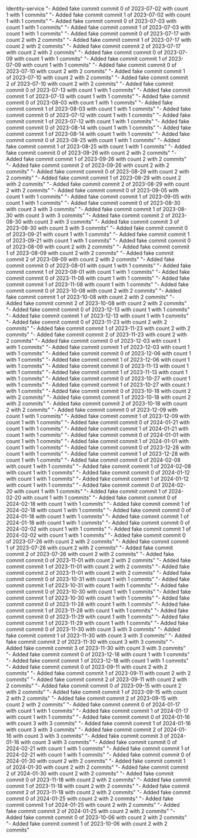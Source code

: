 Identity-service
"- Added fake commit commit 0 of 2023-07-02 with count 1 with 1 commits" 
"- Added fake commit commit 1 of 2023-07-02 with count 1 with 1 commits" 
"- Added fake commit commit 0 of 2023-07-03 with count 1 with 1 commits" 
"- Added fake commit commit 1 of 2023-07-03 with count 1 with 1 commits" 
"- Added fake commit commit 0 of 2023-07-17 with count 2 with 2 commits" 
"- Added fake commit commit 1 of 2023-07-17 with count 2 with 2 commits" 
"- Added fake commit commit 2 of 2023-07-17 with count 2 with 2 commits" 
"- Added fake commit commit 0 of 2023-07-09 with count 1 with 1 commits" 
"- Added fake commit commit 1 of 2023-07-09 with count 1 with 1 commits" 
"- Added fake commit commit 0 of 2023-07-10 with count 2 with 2 commits" 
"- Added fake commit commit 1 of 2023-07-10 with count 2 with 2 commits" 
"- Added fake commit commit 2 of 2023-07-10 with count 2 with 2 commits" 
"- Added fake commit commit 0 of 2023-07-13 with count 1 with 1 commits" 
"- Added fake commit commit 1 of 2023-07-13 with count 1 with 1 commits" 
"- Added fake commit commit 0 of 2023-08-03 with count 1 with 1 commits" 
"- Added fake commit commit 1 of 2023-08-03 with count 1 with 1 commits" 
"- Added fake commit commit 0 of 2023-07-12 with count 1 with 1 commits" 
"- Added fake commit commit 1 of 2023-07-12 with count 1 with 1 commits" 
"- Added fake commit commit 0 of 2023-08-14 with count 1 with 1 commits" 
"- Added fake commit commit 1 of 2023-08-14 with count 1 with 1 commits" 
"- Added fake commit commit 0 of 2023-08-25 with count 1 with 1 commits" 
"- Added fake commit commit 1 of 2023-08-25 with count 1 with 1 commits" 
"- Added fake commit commit 0 of 2023-09-26 with count 2 with 2 commits" 
"- Added fake commit commit 1 of 2023-09-26 with count 2 with 2 commits" 
"- Added fake commit commit 2 of 2023-09-26 with count 2 with 2 commits" 
"- Added fake commit commit 0 of 2023-08-29 with count 2 with 2 commits" 
"- Added fake commit commit 1 of 2023-08-29 with count 2 with 2 commits" 
"- Added fake commit commit 2 of 2023-08-29 with count 2 with 2 commits" 
"- Added fake commit commit 0 of 2023-09-05 with count 1 with 1 commits" 
"- Added fake commit commit 1 of 2023-09-05 with count 1 with 1 commits" 
"- Added fake commit commit 0 of 2023-08-30 with count 3 with 3 commits" 
"- Added fake commit commit 1 of 2023-08-30 with count 3 with 3 commits" 
"- Added fake commit commit 2 of 2023-08-30 with count 3 with 3 commits" 
"- Added fake commit commit 3 of 2023-08-30 with count 3 with 3 commits" 
"- Added fake commit commit 0 of 2023-09-21 with count 1 with 1 commits" 
"- Added fake commit commit 1 of 2023-09-21 with count 1 with 1 commits" 
"- Added fake commit commit 0 of 2023-08-09 with count 2 with 2 commits" 
"- Added fake commit commit 1 of 2023-08-09 with count 2 with 2 commits" 
"- Added fake commit commit 2 of 2023-08-09 with count 2 with 2 commits" 
"- Added fake commit commit 0 of 2023-08-01 with count 1 with 1 commits" 
"- Added fake commit commit 1 of 2023-08-01 with count 1 with 1 commits" 
"- Added fake commit commit 0 of 2023-11-08 with count 1 with 1 commits" 
"- Added fake commit commit 1 of 2023-11-08 with count 1 with 1 commits" 
"- Added fake commit commit 0 of 2023-10-08 with count 2 with 2 commits" 
"- Added fake commit commit 1 of 2023-10-08 with count 2 with 2 commits" 
"- Added fake commit commit 2 of 2023-10-08 with count 2 with 2 commits" 
"- Added fake commit commit 0 of 2023-12-13 with count 1 with 1 commits" 
"- Added fake commit commit 1 of 2023-12-13 with count 1 with 1 commits" 
"- Added fake commit commit 0 of 2023-11-23 with count 2 with 2 commits" 
"- Added fake commit commit 1 of 2023-11-23 with count 2 with 2 commits" 
"- Added fake commit commit 2 of 2023-11-23 with count 2 with 2 commits" 
"- Added fake commit commit 0 of 2023-12-03 with count 1 with 1 commits" 
"- Added fake commit commit 1 of 2023-12-03 with count 1 with 1 commits" 
"- Added fake commit commit 0 of 2023-12-06 with count 1 with 1 commits" 
"- Added fake commit commit 1 of 2023-12-06 with count 1 with 1 commits" 
"- Added fake commit commit 0 of 2023-11-13 with count 1 with 1 commits" 
"- Added fake commit commit 1 of 2023-11-13 with count 1 with 1 commits" 
"- Added fake commit commit 0 of 2023-10-27 with count 1 with 1 commits" 
"- Added fake commit commit 1 of 2023-10-27 with count 1 with 1 commits" 
"- Added fake commit commit 0 of 2023-10-18 with count 2 with 2 commits" 
"- Added fake commit commit 1 of 2023-10-18 with count 2 with 2 commits" 
"- Added fake commit commit 2 of 2023-10-18 with count 2 with 2 commits" 
"- Added fake commit commit 0 of 2023-12-09 with count 1 with 1 commits" 
"- Added fake commit commit 1 of 2023-12-09 with count 1 with 1 commits" 
"- Added fake commit commit 0 of 2024-01-21 with count 1 with 1 commits" 
"- Added fake commit commit 1 of 2024-01-21 with count 1 with 1 commits" 
"- Added fake commit commit 0 of 2024-01-01 with count 1 with 1 commits" 
"- Added fake commit commit 1 of 2024-01-01 with count 1 with 1 commits" 
"- Added fake commit commit 0 of 2023-12-28 with count 1 with 1 commits" 
"- Added fake commit commit 1 of 2023-12-28 with count 1 with 1 commits" 
"- Added fake commit commit 0 of 2024-02-08 with count 1 with 1 commits" 
"- Added fake commit commit 1 of 2024-02-08 with count 1 with 1 commits" 
"- Added fake commit commit 0 of 2024-01-12 with count 1 with 1 commits" 
"- Added fake commit commit 1 of 2024-01-12 with count 1 with 1 commits" 
"- Added fake commit commit 0 of 2024-02-20 with count 1 with 1 commits" 
"- Added fake commit commit 1 of 2024-02-20 with count 1 with 1 commits" 
"- Added fake commit commit 0 of 2024-02-18 with count 1 with 1 commits" 
"- Added fake commit commit 1 of 2024-02-18 with count 1 with 1 commits" 
"- Added fake commit commit 0 of 2024-01-18 with count 1 with 1 commits" 
"- Added fake commit commit 1 of 2024-01-18 with count 1 with 1 commits" 
"- Added fake commit commit 0 of 2024-02-02 with count 1 with 1 commits" 
"- Added fake commit commit 1 of 2024-02-02 with count 1 with 1 commits" 
"- Added fake commit commit 0 of 2023-07-26 with count 2 with 2 commits" 
"- Added fake commit commit 1 of 2023-07-26 with count 2 with 2 commits" 
"- Added fake commit commit 2 of 2023-07-26 with count 2 with 2 commits" 
"- Added fake commit commit 0 of 2023-11-01 with count 2 with 2 commits" 
"- Added fake commit commit 1 of 2023-11-01 with count 2 with 2 commits" 
"- Added fake commit commit 2 of 2023-11-01 with count 2 with 2 commits" 
"- Added fake commit commit 0 of 2023-10-31 with count 1 with 1 commits" 
"- Added fake commit commit 1 of 2023-10-31 with count 1 with 1 commits" 
"- Added fake commit commit 0 of 2023-10-30 with count 1 with 1 commits" 
"- Added fake commit commit 1 of 2023-10-30 with count 1 with 1 commits" 
"- Added fake commit commit 0 of 2023-11-28 with count 1 with 1 commits" 
"- Added fake commit commit 1 of 2023-11-28 with count 1 with 1 commits" 
"- Added fake commit commit 0 of 2023-11-29 with count 1 with 1 commits" 
"- Added fake commit commit 1 of 2023-11-29 with count 1 with 1 commits" 
"- Added fake commit commit 0 of 2023-11-30 with count 3 with 3 commits" 
"- Added fake commit commit 1 of 2023-11-30 with count 3 with 3 commits" 
"- Added fake commit commit 2 of 2023-11-30 with count 3 with 3 commits" 
"- Added fake commit commit 3 of 2023-11-30 with count 3 with 3 commits" 
"- Added fake commit commit 0 of 2023-12-18 with count 1 with 1 commits" 
"- Added fake commit commit 1 of 2023-12-18 with count 1 with 1 commits" 
"- Added fake commit commit 0 of 2023-09-11 with count 2 with 2 commits" 
"- Added fake commit commit 1 of 2023-09-11 with count 2 with 2 commits" 
"- Added fake commit commit 2 of 2023-09-11 with count 2 with 2 commits" 
"- Added fake commit commit 0 of 2023-09-15 with count 2 with 2 commits" 
"- Added fake commit commit 1 of 2023-09-15 with count 2 with 2 commits" 
"- Added fake commit commit 2 of 2023-09-15 with count 2 with 2 commits" 
"- Added fake commit commit 0 of 2024-01-17 with count 1 with 1 commits" 
"- Added fake commit commit 1 of 2024-01-17 with count 1 with 1 commits" 
"- Added fake commit commit 0 of 2024-01-16 with count 3 with 3 commits" 
"- Added fake commit commit 1 of 2024-01-16 with count 3 with 3 commits" 
"- Added fake commit commit 2 of 2024-01-16 with count 3 with 3 commits" 
"- Added fake commit commit 3 of 2024-01-16 with count 3 with 3 commits" 
"- Added fake commit commit 0 of 2024-02-21 with count 1 with 1 commits" 
"- Added fake commit commit 1 of 2024-02-21 with count 1 with 1 commits" 
"- Added fake commit commit 0 of 2024-01-30 with count 2 with 2 commits" 
"- Added fake commit commit 1 of 2024-01-30 with count 2 with 2 commits" 
"- Added fake commit commit 2 of 2024-01-30 with count 2 with 2 commits" 
"- Added fake commit commit 0 of 2023-11-18 with count 2 with 2 commits" 
"- Added fake commit commit 1 of 2023-11-18 with count 2 with 2 commits" 
"- Added fake commit commit 2 of 2023-11-18 with count 2 with 2 commits" 
"- Added fake commit commit 0 of 2024-01-25 with count 2 with 2 commits" 
"- Added fake commit commit 1 of 2024-01-25 with count 2 with 2 commits" 
"- Added fake commit commit 2 of 2024-01-25 with count 2 with 2 commits" 
"- Added fake commit commit 0 of 2023-10-06 with count 2 with 2 commits" 
"- Added fake commit commit 1 of 2023-10-06 with count 2 with 2 commits" 
